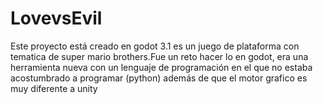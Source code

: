 # LovevsEvil
 
Este proyecto está creado en godot 3.1
es un juego de plataforma con tematica de super mario brothers.Fue un reto hacer lo en godot, era una herramienta nueva con un lenguaje de programación en el que no estaba acostumbrado a programar (python) además de que el motor grafico es muy diferente a unity
